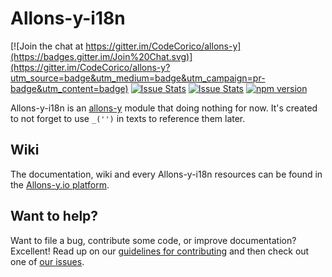 # Allons-y-i18n

[![Join the chat at https://gitter.im/CodeCorico/allons-y](https://badges.gitter.im/Join%20Chat.svg)](https://gitter.im/CodeCorico/allons-y?utm_source=badge&utm_medium=badge&utm_campaign=pr-badge&utm_content=badge)
[![Issue Stats](http://issuestats.com/github/codecorico/allons-y-i18n/badge/issue)](http://issuestats.com/github/codecorico/allons-y)
[![Issue Stats](http://issuestats.com/github/codecorico/allons-y-i18n/badge/pr)](http://issuestats.com/github/codecorico/allons-y)
[![npm version](https://badge.fury.io/js/allons-y-i18n.svg)](https://badge.fury.io/js/allons-y-i18n)

Allons-y-i18n is an [allons-y](https://github.com/CodeCorico/allons-y) module that doing nothing for now. It's created to not forget to use ```_('')``` in texts to reference them later.

## Wiki

The documentation, wiki and every Allons-y-i18n resources can be found in the [Allons-y.io platform](http://allons-y.io).

## Want to help?

Want to file a bug, contribute some code, or improve documentation? Excellent! Read up on our [guidelines for contributing](CONTRIBUTING.md) and then check out one of [our issues](https://github.com/CodeCorico/allons-y-i18n/issues).
